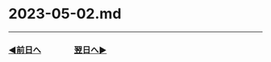 # 2023-05-02.md

---
### [◀️前日へ](https://github.com/yuasys/chatty-journal/blob/main/2023/05/2023-05-01.md)&emsp;&emsp;&emsp;&emsp;[翌日へ▶️](https://github.com/yuasys/chatty-journal/blob/main/2023/05/2023-05-03.md)

